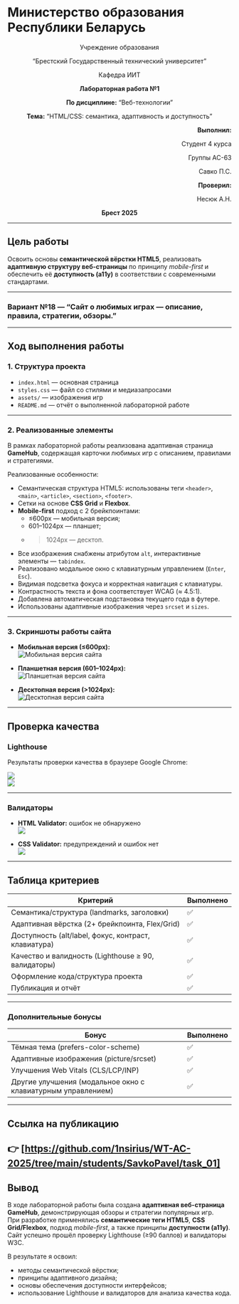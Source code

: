 # Министерство образования Республики Беларусь

<p align="center">Учреждение образования</p>
<p align="center">“Брестский Государственный технический университет”</p>
<p align="center">Кафедра ИИТ</p>

<p align="center"><strong>Лабораторная работа №1</strong></p>
<p align="center"><strong>По дисциплине:</strong> “Веб-технологии”</p>
<p align="center"><strong>Тема:</strong> “HTML/CSS: семантика, адаптивность и доступность”</p>

<p align="right"><strong>Выполнил:</strong></p>
<p align="right">Студент 4 курса</p>
<p align="right">Группы АС-63</p>
<p align="right">Савко П.С.</p>
<p align="right"><strong>Проверил:</strong></p>
<p align="right">Несюк А.Н.</p>

<p align="center"><strong>Брест 2025</strong></p>

---

## Цель работы

Освоить основы **семантической вёрстки HTML5**, реализовать **адаптивную структуру веб-страницы** по принципу *mobile-first* и обеспечить её **доступность (a11y)** в соответствии с современными стандартами.

---

### Вариант №18 — “Сайт о любимых играх — описание, правила, стратегии, обзоры.”

---

## Ход выполнения работы

### 1. Структура проекта

- `index.html` — основная страница
- `styles.css` — файл со стилями и медиазапросами
- `assets/` — изображения игр
- `README.md` — отчёт о выполненной лабораторной работе

---

### 2. Реализованные элементы

В рамках лабораторной работы реализована адаптивная страница **GameHub**, содержащая карточки любимых игр с описанием, правилами и стратегиями.

Реализованные особенности:
- Семантическая структура HTML5: использованы теги `<header>`, `<main>`, `<article>`, `<section>`, `<footer>`.
- Сетки на основе **CSS Grid** и **Flexbox**.
- **Mobile-first** подход с 2 брейкпоинтами:
  - ≤600px — мобильная версия;
  - 601–1024px — планшет;
  - >1024px — десктоп.
- Все изображения снабжены атрибутом `alt`, интерактивные элементы — `tabindex`.
- Реализовано модальное окно с клавиатурным управлением (`Enter`, `Esc`).
- Видимая подсветка фокуса и корректная навигация с клавиатуры.
- Контрастность текста и фона соответствует WCAG (≈ 4.5:1).
- Добавлена автоматическая подстановка текущего года в футере.
- Использованы адаптивные изображения через `srcset` и `sizes`.

---

### 3. Скриншоты работы сайта

- **Мобильная версия (≤600px):**  
![Мобильная версия сайта](img/mobile.jpg)

- **Планшетная версия (601–1024px):**  
![Планшетная версия сайта](img/tablet.jpg)

- **Десктопная версия (>1024px):**  
![Десктопная версия сайта](img/desktop.jpg)

---

## Проверка качества

### Lighthouse

Результаты проверки качества в браузере Google Chrome: 

![](img/lighthouse_accessibility.jpg)  
![](img/lighthouse_best_practices.jpg)

---

### Валидаторы

- **HTML Validator:** ошибок не обнаружено  
![](img/html_validator.jpg)

- **CSS Validator:** предупреждений и ошибок нет  
![](img/css_validator.jpg)

---

## Таблица критериев

| Критерий                                             | Выполнено |
|------------------------------------------------------|-----------|
| Семантика/структура (landmarks, заголовки)           | ✅       |
| Адаптивная вёрстка (2+ брейкпоинта, Flex/Grid)       | ✅       |
| Доступность (alt/label, фокус, контраст, клавиатура) | ✅       |
| Качество и валидность (Lighthouse ≥ 90, валидаторы)  | ✅       |
| Оформление кода/структура проекта                    | ✅       |
| Публикация и отчёт                                   | ✅       |

---

### Дополнительные бонусы 

| Бонус                                                       | Выполнено |
|-------------------------------------------------------------|-----------|
| Тёмная тема (prefers-color-scheme)                          | ✅        |
| Адаптивные изображения (picture/srcset)                     | ✅        |
| Улучшения Web Vitals (CLS/LCP/INP)                          | ✅        |
| Другие улучшения (модальное окно с клавиатурным управлением)| ✅        |

---

## Ссылка на публикацию

👉 [https://github.com/1nsirius/WT-AC-2025/tree/main/students/SavkoPavel/task_01]
---

## Вывод

В ходе лабораторной работы была создана **адаптивная веб-страница GameHub**, демонстрирующая обзоры и стратегии популярных игр.  
При разработке применялись **семантические теги HTML5**, **CSS Grid/Flexbox**, подход *mobile-first*, а также принципы **доступности (a11y)**.  
Сайт успешно прошёл проверку Lighthouse (≥90 баллов) и валидаторы W3C.  

В результате я освоил:
- методы семантической вёрстки;
- принципы адаптивного дизайна;
- основы обеспечения доступности интерфейсов;
- использование Lighthouse и валидаторов для анализа качества кода.
